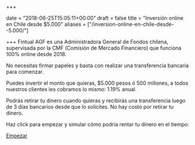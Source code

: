 +++

date = "2018-06-25T15:05:11+00:00"
draft = false
title = "Inversión online en Chile desde $5.000"
aliases = ["/inversion-online-en-chile-desde--5.000/"]

+++
Fintual AGF es una Administradora General de Fondos chilena, supervisada por la CMF (Comisión de Mercado Financiero) que funciona 100% online desde 2018.

No necesitas firmar papeles y basta con realizar una transferencia bancaria para comenzar.

Puedes invertir el monto que quieras, $5.000 pesos ó 500 millones, a todos nuestros clientes les cobramos lo mismo: 1.19% anual.

Podrás retirar tu dinero cuando quieras y recibirás una transferencia luego de 3 días bancarios desde que lo solicites. No hay costo por retirar tu dinero.

Haz click para empezar y simular cómo podría rentar tu dinero en el tiempo:

<a class="simulator-page__button btn btn--secondary" href="https://fintual.com/?utm_source=edu&utm_medium=landing&utm_campaign=inversion-online#empezar">Empezar</a>